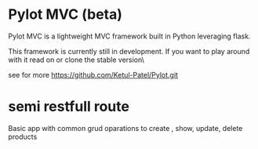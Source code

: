# Pylot MVC (beta)
Pylot MVC is a lightweight MVC framework built in Python leveraging flask.

This framework is currently still in development. If you want to play around with it read on or clone the stable version\

see for more https://github.com/Ketul-Patel/Pylot.git

# semi restfull route

Basic app with common grud oparations 
to create , show, update, delete products